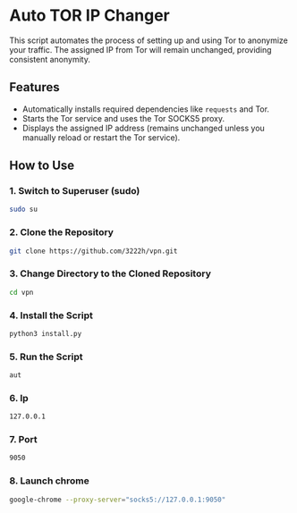 
# Auto TOR IP Changer

This script automates the process of setting up and using Tor to anonymize your traffic. The assigned IP from Tor will remain unchanged, providing consistent anonymity.

## Features
- Automatically installs required dependencies like `requests` and Tor.
- Starts the Tor service and uses the Tor SOCKS5 proxy.
- Displays the assigned IP address (remains unchanged unless you manually reload or restart the Tor service).

## How to Use

### 1. Switch to Superuser (sudo)
```bash
sudo su
```
### 2. Clone the Repository

```bash
git clone https://github.com/3222h/vpn.git
```
### 3. Change Directory to the Cloned Repository
```bash
cd vpn
```
### 4. Install the Script
```bash
python3 install.py
  ```
### 5. Run the Script
```bash
aut
```
### 6. Ip
```bash
127.0.0.1
```
### 7. Port
```bash
9050
```
### 8. Launch chrome
```bash
google-chrome --proxy-server="socks5://127.0.0.1:9050"
```
